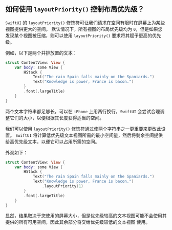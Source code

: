 如何使用 `layoutPriority()` 控制布局优先级？
---

`SwiftUI` 的 `layoutPriority()` 修饰符可让我们请求在空间有限时在屏幕上为某些视图提供更大的空间。 默认情况下，所有视图的布局优先级均为 `0`，但是如果您发现某个视图被压缩，则可以使用 `layoutPriority()` 要求将其赋予更高的优先级。

例如，以下是两个并排放置的文本：

```swift
struct ContentView: View {
    var body: some View {
        HStack {
            Text("The rain Spain falls mainly on the Spaniards.")
            Text("Knowledge is power, France is bacon.")
        }
        .font(.largeTitle)
    }
}
```

两个文本字符串都足够长，可以在 `iPhone` 上用两行换行，`SwiftUI` 会尝试合理调整它们的大小，以便根据其长度获得适当的空间。

我们可以使用 `layoutPriority()` 修饰符通过使两个字符串之一更重要来更改此设置。 `SwiftUI` 将计算低优先级文本视图所需的最小空间量，然后将剩余空间提供给高优先级文本，以便它可以占用所需的空间。

外观如下：

```swift
struct ContentView: View {
    var body: some View {
        HStack {
            Text("The rain Spain falls mainly on the Spaniards.")
            Text("Knowledge is power, France is bacon.")
                .layoutPriority(1)
        }
        .font(.largeTitle)
    }
}
```

显然，结果取决于您使用的屏幕大小，但是优先级较高的文本视图可能不会使用其提供的所有可用空间，因此其余部分将交给优先级较低的文本视图 使用。